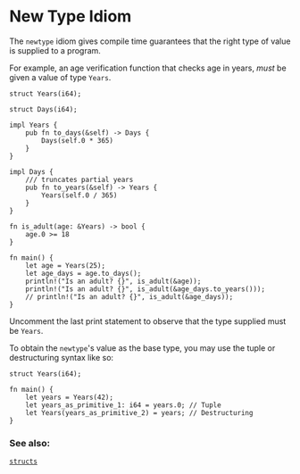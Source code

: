 # New Type Idiom

The `newtype` idiom gives compile time guarantees that the right type of value
is supplied to a program.

For example, an age verification function that checks age in years, *must* be
given a value of type `Years`.

```rust, editable
struct Years(i64);

struct Days(i64);

impl Years {
    pub fn to_days(&self) -> Days {
        Days(self.0 * 365)
    }
}

impl Days {
    /// truncates partial years
    pub fn to_years(&self) -> Years {
        Years(self.0 / 365)
    }
}

fn is_adult(age: &Years) -> bool {
    age.0 >= 18
}

fn main() {
    let age = Years(25);
    let age_days = age.to_days();
    println!("Is an adult? {}", is_adult(&age));
    println!("Is an adult? {}", is_adult(&age_days.to_years()));
    // println!("Is an adult? {}", is_adult(&age_days));
}
```

Uncomment the last print statement to observe that the type supplied must be
`Years`.

To obtain the `newtype`'s value as the base type, you may use the tuple or
destructuring syntax like so:

```rust, editable
struct Years(i64);

fn main() {
    let years = Years(42);
    let years_as_primitive_1: i64 = years.0; // Tuple
    let Years(years_as_primitive_2) = years; // Destructuring
}
```

### See also:

[`structs`][struct]

[struct]: ../custom_types/structs.md
